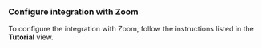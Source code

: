 ### Configure integration with Zoom

To configure the integration with Zoom, follow the instructions listed in the **Tutorial** view.
